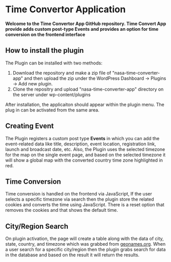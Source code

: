 # Time Convertor Application

**Welcome to the Time Convertor App GitHub repository. Time Convert App provide adds custom post-type Events and provides an option for time conversion on the frontend interface**
## How to install the plugin
The Plugin can be installed with two methods:
1. Download the repository and make a zip file of "nasa-time-converter-app" and then upload the zip under the WordPress Dashboard -> Plugins -> Add new plugin.
2. Clone the repositry and upload "nasa-time-converter-app" directory on the server under wp-content/plugins 

After installation, the applicaiton should appear within the plugin menu.  The plug in can be activated from the same area.

## Creating Event
The Plugin registers a custom post type **Events** in which you can add the event-related data like title, description, event location, registration link, launch and broadcast date, etc. Also, the Plugin uses the selected timezone for the map on the single event page, and based on the selected timezone it will show a global map with the converted country time zone highlighted in red.

## Time Conversion
Time conversion is handled on the frontend via JavaScript, If the user selects a specific timezone via search then the plugin store the related cookies and converts the time using JavaScript. There is a reset option that removes the cookies and that shows the default time. 

## City/Region Search
On plugin activation, the page will create a table along with the data of city, state, country, and timezone which was grabbed from [geonames.org](http://www.geonames.org/). When a user search for a specific city/region then the plugin grabs search for data in the database and based on the result it will return the results.
